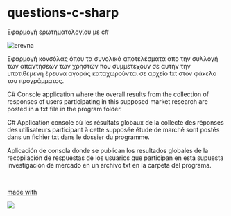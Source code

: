# questions-c-sharp

Εφαρμογή ερωτηματολογίου με c#

![erevna](https://github.com/babis74/questions-c-sharp/assets/72227584/db266a27-b8ce-4d95-871a-047be93028fc)

Εφαρμογή κονσόλας όπου τα συνολικά αποτελέσματα απο την συλλογή των απαντήσεων των χρηστών που συμμετέχουν σε αυτήν την υποτιθέμενη έρευνα αγοράς καταχωρούνται σε αρχείο txt στον φάκελο του προγράμματος.

C# Console application where the overall results from the collection of responses of users participating in this supposed market research are posted in a txt file in the program folder.

C# Application console où les résultats globaux de la collecte des réponses des utilisateurs participant à cette supposée étude de marché sont postés dans un fichier txt dans le dossier du programme.

Aplicación de consola donde se publican los resultados globales de la recopilación de respuestas de los usuarios que participan en esta supuesta investigación de mercado en un archivo txt en la carpeta del programa.

<p align="left">
  <a href="https://skillicons.dev"><br>
    <p>made with</p>
    <img src="https://skillicons.dev/icons?i=c#" />
  </a>
</p>
